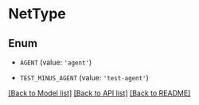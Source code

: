 # NetType


## Enum

* `AGENT` (value: `'agent'`)

* `TEST_MINUS_AGENT` (value: `'test-agent'`)

[[Back to Model list]](../README.md#documentation-for-models) [[Back to API list]](../README.md#documentation-for-api-endpoints) [[Back to README]](../README.md)


